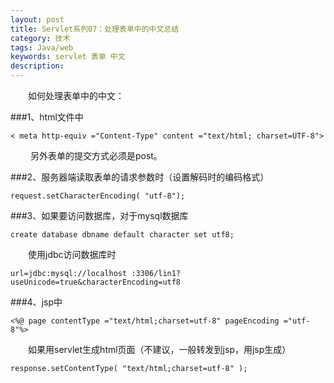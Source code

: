 ```yaml
---
layout: post
title: Servlet系列07：处理表单中的中文总结
category: 技术
tags: Java/web
keywords: servlet 表单 中文
description:
---
```


　　如何处理表单中的中文：

###1、html文件中

	< meta http-equiv ="Content-Type" content ="text/html; charset=UTF-8">

　　 另外表单的提交方式必须是post。

###2、服务器端读取表单的请求参数时（设置解码时的编码格式）

	request.setCharacterEncoding( "utf-8");

###3、如果要访问数据库，对于mysql数据库

	create database dbname default character set utf8;

　　使用jdbc访问数据库时

	url=jdbc:mysql://localhost :3306/lin1?useUnicode=true&characterEncoding=utf8

###4、jsp中

	<%@ page contentType ="text/html;charset=utf-8" pageEncoding ="utf-8"%>

　　如果用servlet生成html页面（不建议，一般转发到jsp，用jsp生成）

	response.setContentType( "text/html;charset=utf-8" );
